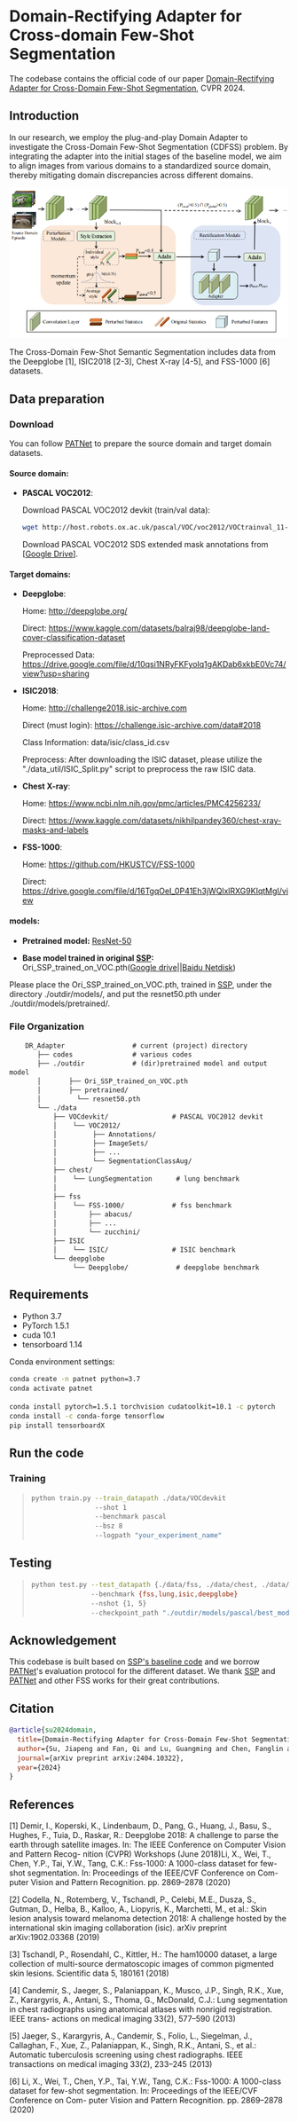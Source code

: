 # Domain-Rectifying Adapter for Cross-domain Few-Shot Segmentation



The codebase contains the official code of our paper [Domain-Rectifying Adapter for Cross-Domain Few-Shot Segmentation](https://arxiv.org/abs/2404.10322), CVPR 2024.


## Introduction

In our research, we employ the plug-and-play Domain Adapter to investigate the Cross-Domain Few-Shot Segmentation (CDFSS) problem. 
By integrating the adapter into the initial stages of the baseline model, we aim to align images from various domains to a standardized source domain, thereby mitigating domain discrepancies across different domains.
<p align="middle">
    <img src="assets/backbone.png">
</p>
The Cross-Domain Few-Shot Semantic Segmentation includes data from the Deepglobe [1], ISIC2018 [2-3], Chest X-ray [4-5], and FSS-1000 [6] datasets.

## Data preparation

### Download

You can follow [PATNet](https://github.com/slei109/PATNet) to prepare the source domain and target domain datasets.

#### Source domain:

* **PASCAL VOC2012**:

    Download PASCAL VOC2012 devkit (train/val data):
    ```bash
    wget http://host.robots.ox.ac.uk/pascal/VOC/voc2012/VOCtrainval_11-May-2012.tar
    ```
    Download PASCAL VOC2012 SDS extended mask annotations from [[Google Drive](https://drive.google.com/file/d/10zxG2VExoEZUeyQl_uXga2OWHjGeZaf2/view?usp=sharing)].

#### Target domains: 

* **Deepglobe**:

    Home: http://deepglobe.org/

    Direct: https://www.kaggle.com/datasets/balraj98/deepglobe-land-cover-classification-dataset
    
    Preprocessed Data: https://drive.google.com/file/d/10qsi1NRyFKFyoIq1gAKDab6xkbE0Vc74/view?usp=sharing

* **ISIC2018**:

    Home: http://challenge2018.isic-archive.com

    Direct (must login): https://challenge.isic-archive.com/data#2018
    
    Class Information: data/isic/class_id.csv
    
    Preprocess: After downloading the ISIC dataset, please utilize the "./data_util/ISIC_Split.py" script to preprocess the raw ISIC data.

* **Chest X-ray**:

    Home: https://www.ncbi.nlm.nih.gov/pmc/articles/PMC4256233/

    Direct: https://www.kaggle.com/datasets/nikhilpandey360/chest-xray-masks-and-labels

* **FSS-1000**:

    Home: https://github.com/HKUSTCV/FSS-1000

    Direct: https://drive.google.com/file/d/16TgqOeI_0P41Eh3jWQlxlRXG9KIqtMgI/view

#### models:

* **Pretrained model:** [ResNet-50](https://drive.google.com/file/d/11yONyypvBEYZEh9NIOJBGMdiLLAgsMgj/view?usp=sharing) 

* **Base model trained in original [SSP](https://github.com/fanq15/SSP):** Ori_SSP_trained_on_VOC.pth([Google drive](https://drive.google.com/file/d/1Cqqsqy1ojc-CbI7y2in--JFa2e1CCN61/view?usp=drive_link)||[Baidu Netdisk](https://pan.baidu.com/s/1kcSekjSAa1KYyK7gzrPDAw?pwd=b2nt))


Please place the Ori_SSP_trained_on_VOC.pth, trained in [SSP](https://github.com/fanq15/SSP), under the directory ./outdir/models/, and put the resnet50.pth under ./outdir/models/pretrained/.

### File Organization

```
    DR_Adapter                 # current (project) directory
       ├── codes               # various codes
       ├── ./outdir            # (dir)pretrained model and output model 
       │       ├── Ori_SSP_trained_on_VOC.pth
       │       ├── pretrained/
       │         └── resnet50.pth
       └── ./data
           ├── VOCdevkit/                # PASCAL VOC2012 devkit
           │    └── VOC2012/            
           │         ├── Annotations/
           │         ├── ImageSets/
           │         ├── ...
           │         └── SegmentationClassAug/
           ├── chest/           
           │    └── LungSegmentation      # lung benchmark
           │
           ├── fss
           │    └── FSS-1000/            # fss benchmark
           │        ├── abacus/   
           │        ├── ...
           │        └── zucchini/
           ├── ISIC
           │    └── ISIC/                # ISIC benchmark
           └── deepglobe
                └── Deepglobe/            # deepglobe benchmark
```

## Requirements

- Python 3.7
- PyTorch 1.5.1
- cuda 10.1
- tensorboard 1.14

Conda environment settings:
```bash
conda create -n patnet python=3.7
conda activate patnet

conda install pytorch=1.5.1 torchvision cudatoolkit=10.1 -c pytorch
conda install -c conda-forge tensorflow
pip install tensorboardX
```

## Run the code

### Training
> ```bash
> python train.py --train_datapath ./data/VOCdevkit
>                 --shot 1
>                 --benchmark pascal
>                 --bsz 8
>                 --logpath "your_experiment_name"
> ```

## Testing
> ```bash
> python test.py --test_datapath {./data/fss, ./data/chest, ./data/ISIC, ./data/deepglobe}
>                --benchmark {fss,lung,isic,deepglobe}
>                --nshot {1, 5} 
>                --checkpoint_path "./outdir/models/pascal/best_model.pth"
> ```

## Acknowledgement

This codebase is built based on [SSP's baseline code](https://github.com/fanq15/SSP) and we borrow [PATNet](https://github.com/slei109/PATNet)'s evaluation protocol for the different dataset.
We thank [SSP](https://github.com/fanq15/SSP) and [PATNet](https://github.com/slei109/PATNet) and other FSS works for their great contributions.


## Citation

```bibtex
@article{su2024domain,
  title={Domain-Rectifying Adapter for Cross-Domain Few-Shot Segmentation},
  author={Su, Jiapeng and Fan, Qi and Lu, Guangming and Chen, Fanglin and Pei, Wenjie},
  journal={arXiv preprint arXiv:2404.10322},
  year={2024}
}
```


## References

[1] Demir, I., Koperski, K., Lindenbaum, D., Pang, G., Huang, J., Basu, S., Hughes,
F., Tuia, D., Raskar, R.: Deepglobe 2018: A challenge to parse the earth through
satellite images. In: The IEEE Conference on Computer Vision and Pattern Recog-
nition (CVPR) Workshops (June 2018)Li, X., Wei, T., Chen, Y.P., Tai, Y.W., Tang, C.K.: Fss-1000: A 1000-class dataset
for few-shot segmentation. In: Proceedings of the IEEE/CVF Conference on Com-
puter Vision and Pattern Recognition. pp. 2869–2878 (2020)

[2] Codella, N., Rotemberg, V., Tschandl, P., Celebi, M.E., Dusza, S., Gutman, D.,
Helba, B., Kalloo, A., Liopyris, K., Marchetti, M., et al.: Skin lesion analysis toward
melanoma detection 2018: A challenge hosted by the international skin imaging
collaboration (isic). arXiv preprint arXiv:1902.03368 (2019)

[3] Tschandl, P., Rosendahl, C., Kittler, H.: The ham10000 dataset, a large collection
of multi-source dermatoscopic images of common pigmented skin lesions. Scientific
data 5, 180161 (2018)

[4] Candemir, S., Jaeger, S., Palaniappan, K., Musco, J.P., Singh, R.K., Xue, Z.,
Karargyris, A., Antani, S., Thoma, G., McDonald, C.J.: Lung segmentation in
chest radiographs using anatomical atlases with nonrigid registration. IEEE trans-
actions on medical imaging 33(2), 577–590 (2013)

[5] Jaeger, S., Karargyris, A., Candemir, S., Folio, L., Siegelman, J., Callaghan, F.,
Xue, Z., Palaniappan, K., Singh, R.K., Antani, S., et al.: Automatic tuberculosis
screening using chest radiographs. IEEE transactions on medical imaging 33(2),
233–245 (2013)

[6] Li, X., Wei, T., Chen, Y.P., Tai, Y.W., Tang, C.K.: Fss-1000: A 1000-class dataset
for few-shot segmentation. In: Proceedings of the IEEE/CVF Conference on Com-
puter Vision and Pattern Recognition. pp. 2869–2878 (2020)